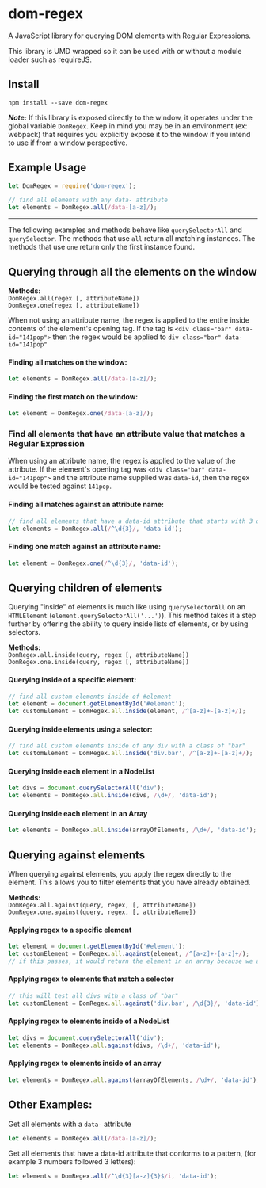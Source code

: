 # dom-regex
A JavaScript library for querying DOM elements with Regular Expressions.

This library is UMD wrapped so it can be used with or without a module loader such as requireJS.

## Install

```shell
npm install --save dom-regex
```

_**Note:**_ If this library is exposed directly to the window, it operates under the global variable `DomRegex`. Keep
in mind you may be in an environment (ex: webpack) that requires you explicitly expose it to the window if you intend
to use if from a window perspective.



## Example Usage
```javascript
let DomRegex = require('dom-regex');

// find all elements with any data- attribute
let elements = DomRegex.all(/data-[a-z]/);
```


---


The following examples and methods behave like `querySelectorAll` and `querySelector`. The methods that use `all`
return all matching instances. The methods that use `one` return only the first instance found.



## Querying through all the elements on the window

**Methods:**  
`DomRegex.all(regex [, attributeName])`  
`DomRegex.one(regex [, attributeName])`

When not using an attribute name, the regex is applied to the entire inside contents of the element's opening tag. If
the tag is `<div class="bar" data-id="141pop">` then the regex would be applied to `div class="bar" data-id="141pop"`

#### Finding all matches on the window:
```javascript
let elements = DomRegex.all(/data-[a-z]/);
```

#### Finding the first match on the window:
```javascript
let element = DomRegex.one(/data-[a-z]/);
```

### Find all elements that have an attribute value that matches a Regular Expression
When using an attribute name, the regex is applied to the value of the attribute. If the element's opening tag was
`<div class="bar" data-id="141pop">` and the attribute name supplied was `data-id`, then the regex would be tested
against `141pop`.

#### Finding all matches against an attribute name:
```javascript
// find all elements that have a data-id attribute that starts with 3 digits
let elements = DomRegex.all(/^\d{3}/, 'data-id');
```

#### Finding one match against an attribute name:
```javascript
let element = DomRegex.one(/^\d{3}/, 'data-id');
```



## Querying children of elements
Querying "inside" of elements is much like using `querySelectorAll` on an `HTMLElement`
(`element.querySelectorAll('...')`). This method takes it a step further by offering the ability to query inside lists
of elements, or by using selectors.

**Methods:**  
`DomRegex.all.inside(query, regex [, attributeName])`  
`DomRegex.one.inside(query, regex [, attributeName])`

#### Querying inside of a specific element:
```javascript
// find all custom elements inside of #element
let element = document.getElementById('#element');
let customElement = DomRegex.all.inside(element, /^[a-z]+-[a-z]+/);
```

#### Querying inside elements using a selector:
```javascript
// find all custom elements inside of any div with a class of "bar"
let customElement = DomRegex.all.inside('div.bar', /^[a-z]+-[a-z]+/);
```

#### Querying inside each element in a NodeList
```javascript
let divs = document.querySelectorAll('div');
let elements = DomRegex.all.inside(divs, /\d+/, 'data-id');
```

#### Querying inside each element in an Array
```javascript
let elements = DomRegex.all.inside(arrayOfElements, /\d+/, 'data-id');
```



## Querying against elements
When querying against elements, you apply the regex directly to the element. This allows you to filter elements that
you have already obtained.

**Methods:**  
`DomRegex.all.against(query, regex, [, attributeName])`  
`DomRegex.one.against(query, regex, [, attributeName])`

#### Applying regex to a specific element
```javascript
let element = document.getElementById('#element');
let customElement = DomRegex.all.against(element, /^[a-z]+-[a-z]+/);
// if this passes, it would return the element in an array because we are using `all`
```

#### Applying regex to elements that match a selector
```javascript
// this will test all divs with a class of "bar"
let customElement = DomRegex.all.against('div.bar', /\d{3}/, 'data-id');
```

#### Applying regex to elements inside of a NodeList
```javascript
let divs = document.querySelectorAll('div');
let elements = DomRegex.all.against(divs, /\d+/, 'data-id');
```

#### Applying regex to elements inside of an array
```javascript
let elements = DomRegex.all.against(arrayOfElements, /\d+/, 'data-id');
```



## Other Examples:
Get all elements with a `data-` attribute
```javascript
let elements = DomRegex.all(/data-[a-z]/);
```

Get all elements that have a data-id attribute that conforms to a pattern, (for example 3 numbers followed 3 letters):
```javascript
let elements = DomRegex.all(/^\d{3}[a-z]{3}$/i, 'data-id');
```
